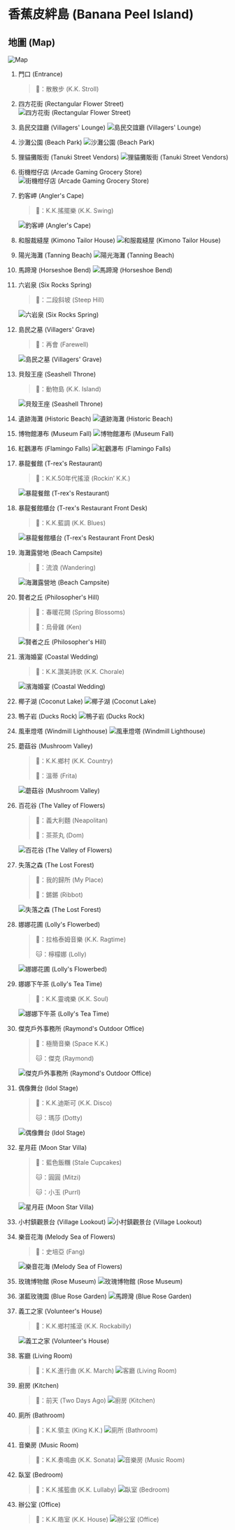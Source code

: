# 香蕉皮絆島 (Banana Peel Island)

## 地圖 (Map)
![Map](./images/map.jpg)

1. 門口 (Entrance)
   > 🎵：散散步 (K.K. Stroll)
2. 四方花街 (Rectangular Flower Street)
   ![四方花街 (Rectangular Flower Street)](./images/四方花街.jpg)
3. 島民交誼廳 (Villagers' Lounge)
   ![島民交誼廳 (Villagers' Lounge)](./images/島民交誼廳.jpg)
4. 沙灘公園 (Beach Park)
   ![沙灘公園 (Beach Park)](./images/沙灘公園.jpg)
5. 狸貓攤販街 (Tanuki Street Vendors)
   ![狸貓攤販街 (Tanuki Street Vendors)](./images/狸貓攤販街.jpg)
6. 街機柑仔店 (Arcade Gaming Grocery Store)
   ![街機柑仔店 (Arcade Gaming Grocery Store)](./images/街機柑仔店.jpg)
7. 釣客岬 (Angler's Cape)
   > 🎵：K.K.搖擺樂 (K.K. Swing)

   ![釣客岬 (Angler's Cape)](./images/釣客岬.jpg)
8. 和服裁縫屋 (Kimono Tailor House)
   ![和服裁縫屋 (Kimono Tailor House)](./images/和服裁縫屋.jpg)
9. 陽光海灘 (Tanning Beach)
   ![陽光海灘 (Tanning Beach)](./images/陽光海灘.jpg)
10. 馬蹄灣 (Horseshoe Bend)
    ![馬蹄灣 (Horseshoe Bend)](./images/馬蹄灣.jpg)
11. 六岩泉 (Six Rocks Spring)
    > 🎵：二段斜坡 (Steep Hill)

    ![六岩泉 (Six Rocks Spring)](./images/六岩泉.jpg)
12. 島民之墓 (Villagers' Grave)
    > 🎵：再會 (Farewell)

    ![島民之墓 (Villagers' Grave)](./images/島民之墓.jpg)
13. 貝殼王座 (Seashell Throne)
    > 🎵：動物島 (K.K. Island)

    ![貝殼王座 (Seashell Throne)](./images/貝殼王座.jpg)
14. 遺跡海灘 (Historic Beach)
    ![遺跡海灘 (Historic Beach)](./images/遺跡海灘.jpg)
15. 博物館瀑布 (Museum Fall)
    ![博物館瀑布 (Museum Fall)](./images/博物館瀑布.jpg)
16. 紅鸛瀑布 (Flamingo Falls)
    ![紅鸛瀑布 (Flamingo Falls)](./images/紅鸛瀑布.jpg)
17. 暴龍餐館 (T-rex's Restaurant)
    > 🎵：K.K.50年代搖滾 (Rockin’ K.K.)

    ![暴龍餐館 (T-rex's Restaurant)](./images/暴龍餐館.jpg)
18. 暴龍餐館櫃台 (T-rex's Restaurant Front Desk)
    > 🎵：K.K.藍調 (K.K. Blues)

    ![暴龍餐館櫃台 (T-rex's Restaurant Front Desk)](./images/暴龍餐館櫃台.jpg)
19. 海灘露營地 (Beach Campsite)
    > 🎵：流浪 (Wandering)

    ![海灘露營地 (Beach Campsite)](./images/海灘露營地.jpg)
20. 賢者之丘 (Philosopher's Hill)
    > 🎵：春暖花開 (Spring Blossoms)
    >
    > 🐔：烏骨雞 (Ken)

    ![賢者之丘 (Philosopher's Hill)](./images/賢者之丘.jpg)
21. 濱海婚宴 (Coastal Wedding)
    > 🎵：K.K.讚美詩歌 (K.K. Chorale)

    ![濱海婚宴 (Coastal Wedding)](./images/濱海婚宴.jpg)
22. 椰子湖 (Coconut Lake)
    ![椰子湖 (Coconut Lake)](./images/椰子湖.jpg)
23. 鴨子岩 (Ducks Rock)
    ![鴨子岩 (Ducks Rock)](./images/鴨子岩.jpg)
24. 風車燈塔 (Windmill Lighthouse)
    ![風車燈塔 (Windmill Lighthouse)](./images/風車燈塔.jpg)
25. 蘑菇谷 (Mushroom Valley)
    > 🎵：K.K.鄉村 (K.K. Country)
    >
    > 🐏：溫蒂 (Frita)

    ![蘑菇谷 (Mushroom Valley)](./images/蘑菇谷.jpg)
26. 百花谷 (The Valley of Flowers)
    > 🎵：義大利麵 (Neapolitan)
    >
    > 🐏：茶茶丸 (Dom)

    ![百花谷 (The Valley of Flowers)](./images/百花谷.jpg)
27. 失落之森 (The Lost Forest)
    > 🎵：我的歸所 (My Place)
    >
    > 🐸：鏘鏘 (Ribbot)

    ![失落之森 (The Lost Forest)](./images/失落之森.jpg)
28. 娜娜花圃 (Lolly's Flowerbed)
    > 🎵：拉格泰姆音樂 (K.K. Ragtime)
    >
    > 🐱：檸檬娜 (Lolly)

    ![娜娜花圃 (Lolly's Flowerbed)](./images/娜娜花圃.jpg)
29. 娜娜下午茶 (Lolly's Tea Time)
    > 🎵：K.K.靈魂樂 (K.K. Soul)

    ![娜娜下午茶 (Lolly's Tea Time)](./images/娜娜下午茶.jpg)
30. 傑克戶外事務所 (Raymond's Outdoor Office)
    > 🎵：極簡音樂 (Space K.K.)
    >
    > 🐱：傑克 (Raymond)

    ![傑克戶外事務所 (Raymond's Outdoor Office)](./images/傑克戶外事務所.jpg)
31. 偶像舞台 (Idol Stage)
    > 🎵：K.K.迪斯可 (K.K. Disco)
    >
    > 🐱：瑪莎 (Dotty)

    ![偶像舞台 (Idol Stage)](./images/偶像舞台.jpg)
32. 星月莊 (Moon Star Villa)
    > 🎵：藍色飯糰 (Stale Cupcakes)
    >
    > 🐱：圓圓 (Mitzi)
    >
    > 🐱：小玉 (Purrl)

    ![星月莊 (Moon Star Villa)](./images/星月莊.jpg)
33. 小村鎮觀景台 (Village Lookout)
    ![小村鎮觀景台 (Village Lookout)](./images/小村鎮觀景台.jpg)
34. 樂音花海 (Melody Sea of Flowers)
    > 🐺：史培亞 (Fang)

    ![樂音花海 (Melody Sea of Flowers)](./images/樂音花海.jpg)
35. 玫瑰博物館 (Rose Museum)
    ![玫瑰博物館 (Rose Museum)](./images/玫瑰博物館.jpg)
36. 湛藍玫瑰園 (Blue Rose Garden)
    ![馬蹄灣 (Blue Rose Garden)](./images/湛藍玫瑰園.jpg)
37. 義工之家 (Volunteer's House)
    > 🎵：K.K.鄉村搖滾 (K.K. Rockabilly)

    ![義工之家 (Volunteer's House)](./images/義工之家.jpg)
38. 客廳 (Living Room)
    > 🎵：K.K.進行曲 (K.K. March)
    ![客廳 (Living Room)](./images/客廳.jpg)
39. 廚房 (Kitchen)
    > 🎵：前天 (Two Days Ago)
    ![廚房 (Kitchen)](./images/廚房.jpg)
40. 廁所 (Bathroom)
    > 🎵：K.K.領主 (King K.K.)
    ![廁所 (Bathroom)](./images/廁所.jpg)
41. 音樂房 (Music Room)
    > 🎵：K.K.奏鳴曲 (K.K. Sonata)
    ![音樂房 (Music Room)](./images/音樂房.jpg)
42. 臥室 (Bedroom)
    > 🎵：K.K.搖籃曲 (K.K. Lullaby)
    ![臥室 (Bedroom)](./images/臥室.jpg)
43. 辦公室 (Office)
    > 🎵：K.K.皓室 (K.K. House)
    ![辦公室 (Office)](./images/辦公室.jpg)
